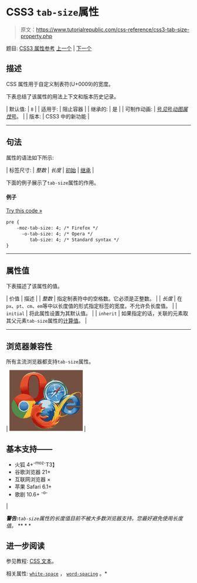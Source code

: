 # CSS3 `tab-size`属性

> 原文：<https://www.tutorialrepublic.com/css-reference/css3-tab-size-property.php>

题目: [CSS3 属性参考](css3-properties.php) [上一个](css-right-property.php) | [下一个](css-table-layout-property.php)

## 描述

CSS 属性用于自定义制表符(U+0009)的宽度。

下表总结了该属性的用法上下文和版本历史记录。

| 默认值: | `8` |
| 适用于: | 阻止容器 |
| 继承的: | 是 |
| 可制作动画: | [号*见*号*动图属性*号](css-animatable-properties.php)。 |
| 版本: | CSS3 中的新功能 |

* * *

## 句法

属性的语法如下所示:

| 标签尺寸: | *整数* &#124; *长度* &#124; [初始](../definitions.php#initial) &#124; [继承](../definitions.php#inherit) |

下面的例子展示了`tab-size`属性的作用。

#### 例子

[Try this code »](../codelab.php?topic=css3&file=tab-size-property "Try this code using online Editor")

```
pre {
    -moz-tab-size: 4; /* Firefox */
      -o-tab-size: 4; /* Opera */
         tab-size: 4; /* Standard syntax */
}
```

* * *

## 属性值

下表描述了该属性的值。

| 价值 | 描述 |
| *整数* | 指定制表符中的空格数。它必须是正整数。 |
| *长度* | 在`px`、`pt`、`cm`、`em`等中以长度值的形式指定标签的宽度。不允许负长度值。 |
| `initial` | 将此属性设置为其默认值。 |
| `inherit` | 如果指定的话，关联的元素取其父元素`tab-size`属性的[计算值](../definitions.php#computed-value)。 |

* * *

## 浏览器兼容性

所有主流浏览器都支持`tab-size`属性。

| ![Browsers Icon](img/e9331123c77668c1832e541c2fca1002.png) | 

## 基本支持——

*   火狐 4+<sup class="badge">-moz-</sup>T3】
*   谷歌浏览器 21+
*   互联网浏览器 ×
*   苹果 Safari 6.1+
*   歌剧 10.6+ <sup class="badge">-o-</sup>

 |

 ***警告:**`tab-size`属性的长度值目前不被大多数浏览器支持。您最好避免使用长度值。*  ** * *

## 进一步阅读

参见教程: [CSS 文本](../css-tutorial/css-text.php)。

相关属性: [`white-space`](css-white-space-property.php) ， [`word-spacing`](css-word-spacing-property.php) 。*
